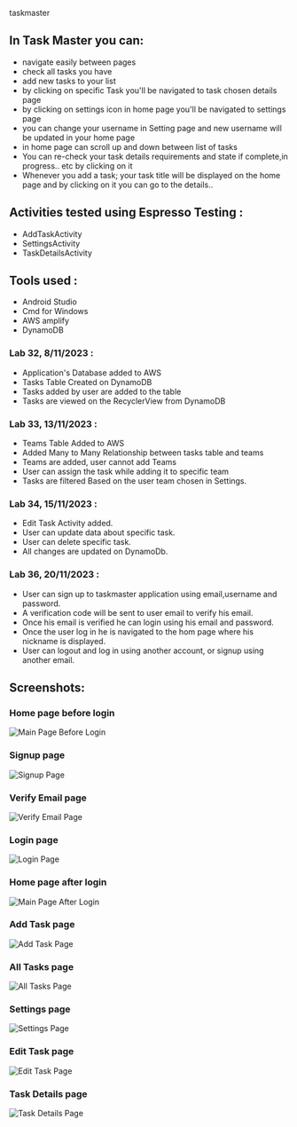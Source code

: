  taskmaster

## In Task Master you can:

 - navigate easily between pages
 - check all tasks you have
 - add new tasks to your list
 - by clicking on specific Task you'll be navigated to task chosen details page
 - by clicking on settings icon in home page you'll be navigated to settings page
 - you can change your username in Setting page and new username will be updated in your home page
 - in home page can scroll up and down between list of tasks
 - You can re-check your task details requirements and state if complete,in progress.. etc by clicking on it
 - Whenever you add a task; your task title will be displayed on the home page and by clicking on it you can go to the details..

## Activities tested using Espresso Testing :

- AddTaskActivity
- SettingsActivity
- TaskDetailsActivity

## Tools used :

 - Android Studio
 - Cmd for Windows
 - AWS amplify
 - DynamoDB


### Lab 32, 8/11/2023 :

- Application's Database added to AWS
- Tasks Table Created on DynamoDB
- Tasks added by user are added to the table
- Tasks are viewed on the RecyclerView from DynamoDB

### Lab 33, 13/11/2023 :

- Teams Table Added to AWS
- Added Many to Many Relationship between tasks table and teams
- Teams are added, user cannot add Teams
- User can assign the task while adding it to specific team
- Tasks are filtered Based on the user team chosen in Settings.

### Lab 34, 15/11/2023 :

- Edit Task Activity added.
- User can update data about specific task.
- User can delete specific task.
- All changes are updated on DynamoDb.

### Lab 36, 20/11/2023 :

- User can sign up to taskmaster application using email,username and password.
- A verification code will be sent to user email to verify his email.
- Once his email is verified he can login using his email and password.
- Once the user log in he is navigated to the hom page where his nickname is displayed.
- User can logout and log in using another account, or signup using another email.


## Screenshots:

### Home page before login
![Main Page Before Login](screenshots/homebeforelogin36.png) 
### Signup page
![Signup Page](screenshots/signup36.png)
### Verify Email page 
![Verify Email Page](screenshots/verify36.png)
### Login page
![Login Page](screenshots/login36.png)
### Home page after login
![Main Page After Login](screenshots/homeafterlogin36.png)
### Add Task page
![Add Task Page](screenshots/addtask33.png)
### All Tasks page
![All Tasks Page](screenshots/sc2.png)
### Settings page
![Settings Page](screenshots/settings33.png)
### Edit Task page
![Edit Task Page](screenshots/edittask34.png) 
### Task Details page
![Task Details Page](screenshots/details32.png)


